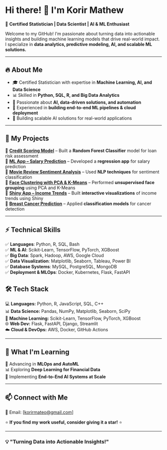 # Hi there! 👋 I'm Korir Mathew

🚀 **Certified Statistician | Data Scientist | AI & ML Enthusiast**  

Welcome to my GitHub! I'm passionate about turning data into actionable insights and building machine learning models that drive real-world impact. I specialize in **data analytics, predictive modeling, AI, and scalable ML solutions.**  

---

## 🔥 About Me  

- 🎓 Certified Statistician with expertise in **Machine Learning, AI, and Data Science**  
- 📊 Skilled in **Python, SQL, R, and Big Data Analytics**  
- 🤖 Passionate about **AI, data-driven solutions, and automation**  
- 🔬 Experienced in **building end-to-end ML pipelines & cloud deployment**  
- 🚀 Building scalable AI solutions for real-world applications  

---

## 📂 My Projects

🔹 [**Credit Scoring Model**](https://github.com/MK3685/loan-approval) – Built a **Random Forest Classifier** model for loan risk assessment  
🔹 [**ML App – Salary Prediction**](https://github.com/MK3685/ml-app-salaryprediction) – Developed a **regression app** for salary prediction  
🔹 [**Movie Review Sentiment Analysis**](https://github.com/MK3685/movie-review-sentiment) – Used **NLP techniques** for sentiment classification  
🔹 [**Face Clustering with PCA & K-Means**](https://github.com/MK3685/face-clustering-pca-kmeans) – Performed **unsupervised face grouping** using PCA and K-Means  
🔹 [**Shiny App – Income Trends**](https://github.com/MK3685/Shiny-apps-Income-Trends) – Built **interactive visualizations** of income trends using Shiny  
🔹 [**Breast Cancer Prediction**](https://github.com/MK3685/breast-cancer-prediction) – Applied **classification models** for cancer detection



---

## ⚡ Technical Skills  

✅ **Languages**: Python, R, SQL, Bash  
✅ **ML & AI**: Scikit-Learn, TensorFlow, PyTorch, XGBoost  
✅ **Big Data**: Spark, Hadoop, AWS, Google Cloud  
✅ **Data Visualization**: Matplotlib, Seaborn, Tableau, Power BI  
✅ **Database Systems**: MySQL, PostgreSQL, MongoDB  
✅ **Deployment & MLOps**: Docker, Kubernetes, Flask, FastAPI  

## 🛠️ Tech Stack  
💻 **Languages:** Python, R, JavaScript, SQL, C++  
📊 **Data Science:** Pandas, NumPy, Matplotlib, Seaborn, SciPy  
🤖 **Machine Learning:** Scikit-Learn, TensorFlow, PyTorch, XGBoost  
🌐 **Web Dev:** Flask, FastAPI, Django, Streamlit  
☁️ **Cloud & DevOps:** AWS, Docker, GitHub Actions  

---

## 🌱 What I'm Learning  

🚀 Advancing in **MLOps and AutoML**  
📊 Exploring **Deep Learning for Financial Data**  
🎯 Implementing **End-to-End AI Systems at Scale**  

---

## 📫 Connect with Me  
📧 Email: [korirmateo@gmail.com]


⭐ **If you find my work useful, consider giving it a star!** ⭐ 

---

### **💡 "Turning Data into Actionable Insights!"**  
